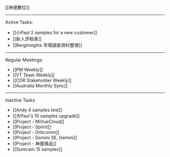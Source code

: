[[神達數位]]

---

Active Tasks:
- [[小Paul 2 samples for a  new customer]]
- [[新人評核表]]
- [[Berginsights 市場調查資料整理]]

---

Regular Meetings:
- [[PM Weekly]]
- [[VT Team Weekly]]
- [[CDR Stakeholder Weekly]]
- [[Australia Monthly Sync]]

---

Inactive Tasks
- [[Andy 4 samples test]]
- [[大Paul's 10 samples upgrade]]
- [[Project - MiVueCloud]]
- [[Project - Sprint]]
- [[Project - Orbcomm]]
- [[Project - Gemini SE, Gemini]]
- [[Project - 神基樣品]]
- [[Surecam 15 samples]]

